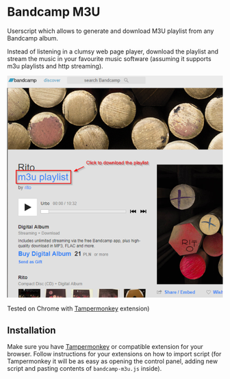 # Bandcamp M3U

Userscript which allows to generate and download M3U playlist from
any Bandcamp album.

Instead of listening in a clumsy web page player, download the playlist and
stream the music in your favourite music software (assuming it supports
m3u playlists and http streaming).

![screen](readme.png)

Tested on Chrome with
[Tampermonkey](https://chrome.google.com/webstore/detail/tampermonkey/dhdgffkkebhmkfjojejmpbldmpobfkfo)
extension)

## Installation

Make sure you have [Tampermonkey](https://chrome.google.com/webstore/detail/tampermonkey/dhdgffkkebhmkfjojejmpbldmpobfkfo)
or compatible extension for your browser. Follow instructions for your extensions
on how to import script (for Tampermonkey it will be as easy as opening the control
panel, adding new script and pasting contents of `bandcamp-m3u.js` inside).